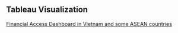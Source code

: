 ## Tableau Visualization
[Financial Access Dashboard in Vietnam and some ASEAN countries](https://public.tableau.com/app/profile/nguy.n.th.minh.tr.m/viz/WDI_Dashboard_16876648459460/Dashboard1?publish=yes)
